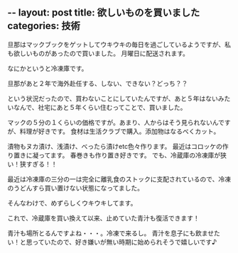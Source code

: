 --
layout: post
title: 欲しいものを買いました
categories: 技術
--

旦那はマックブックをゲットしてウキウキの毎日を過ごしているようですが、私も欲しいものがあったので買いました。
月曜日に配送されます。

なにかというと冷凍庫です。

旦那があと２年で海外赴任する、しない、できない？どっち？？

という状況だったので、買わないことにしていたんですが、あと５年はないみたいなんで、社宅にあと５年くらい住むってことで、買いました。

マックの５分の１くらいの価格ですが。あまり、人からはそう見られないんですが、料理が好きです。
食材は生活クラブで購入。添加物はなるべくカット。

漬物もヌカ漬け、浅漬け、べったら漬けetc色々作ります。
最近はコロッケの作り置きに凝ってます。
春巻きも作り置き好きです。
でも、冷蔵庫の冷凍庫が狭い！狭すぎる！！

最近は冷凍庫の三分の一は完全に離乳食のストックに支配されているので、冷凍のうどんすら買い置けない状態になってました。

そんなわけで、めずらしくウキウキしてます。

これで、冷蔵庫を買い換えて以来、止めていた青汁も復活できます！

青汁も場所とるんですよね・・・。冷凍で来るし。
青汁を息子にも飲ませたい！と思っていたので、好き嫌いが無い時期に始められそうで嬉しいです♪

